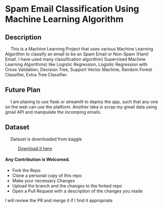 # Spam Email Classification Using Machine Learning Algorithm

## Description
<!-- <span style="color:red;"></span> -->
&emsp; This is a Machine Learning Project that uses various Machine Learning Algorithm to classify an email to be an Spam Email or Non-Spam (Ham) Email. 
I have used many classification algorithm( Supervised Machine Learning Algorithms) like Logistic Regression, Logistic Regression with Cross Validation, Decision Tree, Support Vector Machine, Random Forest Classifier, Extra Tree Classifier.

## Future Plan 
&emsp; <!-- 4 tab spaces -->
I am planing to use flask or streamlit to deploy the app, such that any one on the web can use the platform. Another idea is scrap my gmail data using gmail API and manipulate the incomping emails.

## Dataset
&emsp; Dataset is downloaded from kaggle

&emsp;&emsp;&emsp;[Download it here]( https://www.kaggle.com/code/ayhampar/spam-ham-dataset/data)




#### Any Contribution is Welcomed.
- Fork the Repo
- Clone a personal copy of this repo
- Make your necessary Changes
- Upload the branch and the changes to the forked repo
- Open a Pull Request with a description of the changes you made

I will review the PR and merge it if I find it appropriate